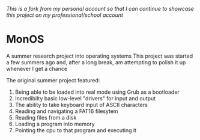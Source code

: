 *This is a fork from my personal account so that I can continue to showcase this project on my professional/school account*

# MonOS
A summer research project into operating systems
This project was started a few summers ago and, after a long break, am attempting to polish it up whenever I get a chance

The original summer project featured:
1. Being able to be loaded into real mode using Grub as a bootloader
2. Incredibilty basic low-level "drivers" for input and output
3. The ability to take keyboard input of ASCII characters
4. Reading and navigating a FAT16 filesytem
5. Reading files from a disk
6. Loading a program into memory
7. Pointing the cpu to that program and executing it

